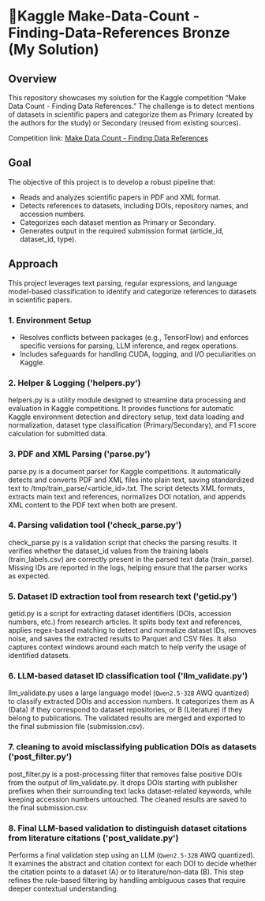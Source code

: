 # 🥉Kaggle Make-Data-Count - Finding-Data-References Bronze (My Solution)

## Overview
This repository showcases my solution for the Kaggle competition “Make Data Count - Finding Data References.” The challenge is to detect mentions of datasets in scientific papers and categorize them as Primary (created by the authors for the study) or Secondary (reused from existing sources).

Competition link: [Make Data Count - Finding Data References](https://www.kaggle.com/competitions/make-data-count-finding-data-references/overview)

## Goal
The objective of this project is to develop a robust pipeline that:
* Reads and analyzes scientific papers in PDF and XML format.
* Detects references to datasets, including DOIs, repository names, and accession numbers.
* Categorizes each dataset mention as Primary or Secondary.
* Generates output in the required submission format (article_id, dataset_id, type).

## Approach
This project leverages text parsing, regular expressions, and language model-based classification to identify and categorize references to datasets in scientific papers.

### 1. Environment Setup
* Resolves conflicts between packages (e.g., TensorFlow) and enforces specific versions for parsing, LLM inference, and regex operations.
* Includes safeguards for handling CUDA, logging, and I/O peculiarities on Kaggle.

### 2. Helper & Logging ('helpers.py')
helpers.py is a utility module designed to streamline data processing and evaluation in Kaggle competitions. It provides functions for automatic Kaggle environment detection and directory setup, text data loading and normalization, dataset type classification (Primary/Secondary), and F1 score calculation for submitted data.

### 3. PDF and XML Parsing ('parse.py')
parse.py is a document parser for Kaggle competitions. It automatically detects and converts PDF and XML files into plain text, saving standardized text to /tmp/train_parse/<article_id>.txt. The script detects XML formats, extracts main text and references, normalizes DOI notation, and appends XML content to the PDF text when both are present.

### 4. Parsing validation tool ('check_parse.py')
check_parse.py is a validation script that checks the parsing results. It verifies whether the dataset_id values from the training labels (train_labels.csv) are correctly present in the parsed text data (train_parse). Missing IDs are reported in the logs, helping ensure that the parser works as expected.

### 5. Dataset ID extraction tool from research text ('getid.py')
getid.py is a script for extracting dataset identifiers (DOIs, accession numbers, etc.) from research articles. It splits body text and references, applies regex-based matching to detect and normalize dataset IDs, removes noise, and saves the extracted results to Parquet and CSV files. It also captures context windows around each match to help verify the usage of identified datasets.

### 6. LLM-based dataset ID classification tool ('llm_validate.py')
llm_validate.py uses a large language model (`Qwen2.5-32B` AWQ quantized) to classify extracted DOIs and accession numbers. It categorizes them as A (Data) if they correspond to dataset repositories, or B (Literature) if they belong to publications. The validated results are merged and exported to the final submission file (submission.csv).

### 7. cleaning to avoid misclassifying publication DOIs as datasets ('post_filter.py')
post_filter.py is a post-processing filter that removes false positive DOIs from the output of llm_validate.py. It drops DOIs starting with publisher prefixes when their surrounding text lacks dataset-related keywords, while keeping accession numbers untouched. The cleaned results are saved to the final submission.csv.

### 8. Final LLM-based validation to distinguish dataset citations from literature citations ('post_validate.py')
Performs a final validation step using an LLM (`Qwen2.5-32B` AWQ quantized). It examines the abstract and citation context for each DOI to decide whether the citation points to a dataset (A) or to literature/non-data (B). This step refines the rule-based filtering by handling ambiguous cases that require deeper contextual understanding.




